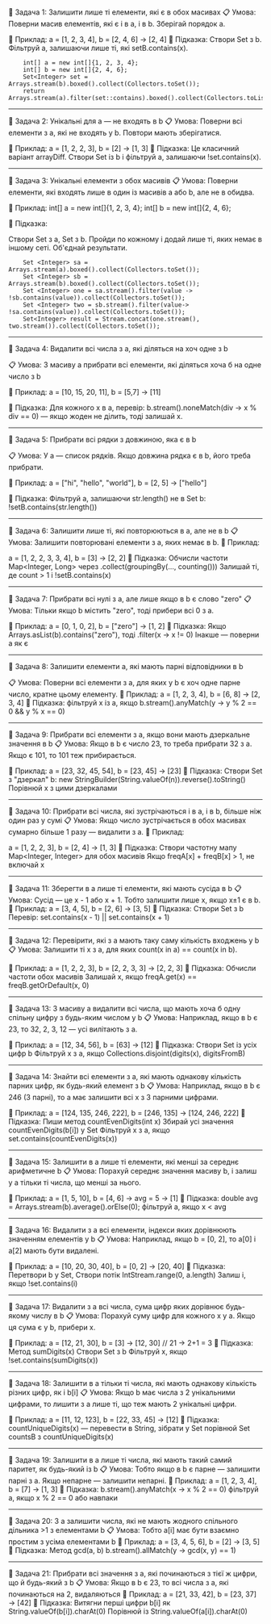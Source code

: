 🔸 Задача 1: Залишити лише ті елементи, 
які є в обох масивах
📋 Умова:
Поверни масив елементів, які є і в a, і в b.
Зберігай порядок a.

📌 Приклад:
a = [1, 2, 3, 4], b = [2, 4, 6] → [2, 4]
🧠 Підказка:
Створи Set з b.
Фільтруй a, залишаючи лише ті, які setB.contains(x).

        int[] a = new int[]{1, 2, 3, 4};
        int[] b = new int[]{2, 4, 6};
        Set<Integer> set = Arrays.stream(b).boxed().collect(Collectors.toSet());
        return Arrays.stream(a).filter(set::contains).boxed().collect(Collectors.toList());

----------------------------------------------

🔸 Задача 2: Унікальні для a — не входять в b
📋 Умова:
Поверни всі елементи з a, які не входять у b.
Повтори мають зберігатися.

📌 Приклад:
a = [1, 2, 2, 3], b = [2] → [1, 3]
🧠 Підказка:
Це класичний варіант arrayDiff. 
Створи Set із b і фільтруй a, 
залишаючи !set.contains(x).

------------------------------------------------

🔸 Задача 3: Унікальні елементи з обох масивів
📋 Умова:
Поверни елементи, які входять лише 
в один із масивів a або b, але не в обидва.

📌 Приклад:
int[] a = new int[]{1, 2, 3, 4};
int[] b = new int[]{2, 4, 6};

🧠 Підказка:

Створи Set з a, Set з b.
Пройди по кожному і додай лише ті, 
яких немає в іншому сеті.
Об'єднай результати.

        Set <Integer> sa = Arrays.stream(a).boxed().collect(Collectors.toSet());
        Set <Integer> sb = Arrays.stream(b).boxed().collect(Collectors.toSet());
        Set <Integer> one = sa.stream().filter(value -> !sb.contains(value)).collect(Collectors.toSet());
        Set <Integer> two = sb.stream().filter(value-> !sa.contains(value)).collect(Collectors.toSet());
        Set<Integer> result = Stream.concat(one.stream(), two.stream()).collect(Collectors.toSet());

--------------------------------------------------

🔸 Задача 4: Видалити всі числа з a,
які діляться на хоч одне з b

📋 Умова:
З масиву a прибрати всі елементи, 
які діляться хоча б на одне число з b

📌 Приклад:
a = [10, 15, 20, 11], b = [5,7] → [11]

🧠 Підказка:
Для кожного x в a, перевір:
b.stream().noneMatch(div -> x % div == 0) 
— якщо жоден не ділить, тоді залишай x.

----------------------------------------------------

🔸 Задача 5: Прибрати всі рядки з довжиною, яка є в b

📋 Умова:
У a — список рядків. Якщо довжина рядка є в b,
його треба прибрати.

📌 Приклад:
a = ["hi", "hello", "world"], b = [2, 5] → ["hello"]

🧠 Підказка:
Фільтруй a, залишаючи str.length() не в Set b:
!setB.contains(str.length())

----------------------------------------------------

🔸 Задача 6: Залишити лише ті, які повторюються в a,
але не в b
📋 Умова:
Залишити повторювані елементи з a, яких немає в b.
📌 Приклад:

a = [1, 2, 2, 3, 3, 4], b = [3] → [2, 2]
🧠 Підказка:
Обчисли частоти Map<Integer, Long> через
.collect(groupingBy(..., counting()))
Залишай ті, де count > 1 і !setB.contains(x)

-----------------------------------------------------

🔸 Задача 7: Прибрати всі нулі з a, але лише якщо в b є 
слово "zero"
📋 Умова:
Тільки якщо b містить "zero", тоді прибери всі 0 з a.

📌 Приклад:
a = [0, 1, 0, 2], b = ["zero"] → [1, 2]
🧠 Підказка:
Якщо Arrays.asList(b).contains("zero"), тоді 
.filter(x -> x != 0)
Інакше — поверни a як є

-----------------------------------------------------
🔹 Задача 8: Залишити елементи a,
які мають парні відповідники в b

📋 Умова:
Поверни всі елементи з a, для яких у b є хоч одне парне число, кратне цьому елементу.
📌 Приклад:
a = [1, 2, 3, 4], b = [6, 8] → [2, 3, 4]
🧠 Підказка:
фільтруй x із a, якщо b.stream().anyMatch(y -> y % 2 == 0 && y % x == 0)

-----------------------------------------------------

🔹 Задача 9: Прибрати всі елементи з a, якщо вони мають дзеркальне значення в b
📋 Умова:
Якщо в b є число 23, то треба прибрати 32 з a. Якщо є 101, то 101 теж прибирається.

📌 Приклад:
a = [23, 32, 45, 54], b = [23, 45] → [23]
🧠 Підказка:
Створи Set з "дзеркал" b:
new StringBuilder(String.valueOf(n)).reverse().toString()
Порівнюй x з цими дзеркалами

-----------------------------------------------------

🔹 Задача 10: Прибрати всі числа, які зустрічаються і в a, і в b, більше ніж один раз у сумі
📋 Умова:
Якщо число зустрічається в обох масивах сумарно більше 1 разу — видалити з a.
📌 Приклад:

a = [1, 2, 2, 3], b = [2, 4] → [1, 3]
🧠 Підказка:
Створи частотну мапу Map<Integer, Integer> для обох масивів
Якщо freqA[x] + freqB[x] > 1, не включай x

-----------------------------------------------------

🔹 Задача 11: Зберегти в a лише ті елементи, які мають сусіда в b
📋 Умова:
Сусід — це x - 1 або x + 1. Тобто залишити лише x, якщо x±1 є в b.
📌 Приклад:
a = [3, 4, 5], b = [2, 6] → [3, 5]
🧠 Підказка:
Створи Set з b
Перевір: set.contains(x - 1) || set.contains(x + 1)

-----------------------------------------------------

🔹 Задача 12: Перевірити, які з a мають таку саму кількість входжень у b
📋 Умова:
Залишити ті x з a, для яких count(x in a) == count(x in b).

📌 Приклад:
a = [1, 2, 2, 3], b = [2, 2, 3, 3] → [2, 2, 3]
🧠 Підказка:
Обчисли частоти обох масивів
Залишай x, якщо freqA.get(x) == freqB.getOrDefault(x, 0)

-----------------------------------------------------

🔹 Задача 13: З масиву a видалити всі числа, що мають хоча б одну спільну цифру з будь-яким числом у b
📋 Умова:
Наприклад, якщо в b є 23, то 32, 2, 3, 12 — усі вилітають з a.

📌 Приклад:
a = [12, 34, 56], b = [63] → [12]
🧠 Підказка:
Створи Set<Character> із усіх цифр b
Фільтруй x з a, якщо Collections.disjoint(digits(x), digitsFromB)

-----------------------------------------------------

🔹 Задача 14: Знайти всі елементи з a, які мають однакову кількість парних цифр, як будь-який елемент з b
📋 Умова:
Наприклад, якщо в b є 246 (3 парні), то a має залишити всі x з 3 парними цифрами.

📌 Приклад:
a = [124, 135, 246, 222], b = [246, 135] → [124, 246, 222]
🧠 Підказка:
Пиши метод countEvenDigits(int x)
Збирай усі значення countEvenDigits(b[i]) у Set<Integer>
Фільтруй x з a, якщо set.contains(countEvenDigits(x))

-----------------------------------------------------

🔹 Задача 15: Залишити в a лише ті елементи, які менші за середнє арифметичне b
📋 Умова:
Порахуй середнє значення масиву b, і залиш у a тільки ті числа, що менші за нього.

📌 Приклад:
a = [1, 5, 10], b = [4, 6] → avg = 5 → [1]
🧠 Підказка:
double avg = Arrays.stream(b).average().orElse(0);
фільтруй a, якщо x < avg

-----------------------------------------------------

🔹 Задача 16: Видалити з a всі елементи, індекси яких дорівнюють значенням елементів у b
📋 Умова:
Наприклад, якщо b = [0, 2], то a[0] і a[2] мають бути видалені.

📌 Приклад:
a = [10, 20, 30, 40], b = [0, 2] → [20, 40]
🧠 Підказка:
Перетвори b у Set<Integer>,
Створи потік IntStream.range(0, a.length)
Залиш i, якщо !set.contains(i)

-----------------------------------------------------

🔹 Задача 17: Видалити з a всі числа, сума цифр яких дорівнює будь-якому числу в b
📋 Умова:
Порахуй суму цифр для кожного x у a. Якщо ця сума є у b, прибери x.

📌 Приклад:
a = [12, 21, 30], b = [3] → [12, 30]  // 21 → 2+1 = 3
🧠 Підказка:
Метод sumDigits(x)
Створи Set з b
Фільтруй x, якщо !set.contains(sumDigits(x))

-----------------------------------------------------

🔹 Задача 18: Залишити в a тільки ті числа, які мають однакову кількість різних цифр, як і b[i]
📋 Умова:
Якщо b має числа з 2 унікальними цифрами, то лишити з a лише ті, що теж мають 2 унікальні цифри.

📌 Приклад:
a = [11, 12, 123], b = [22, 33, 45] → [12]
🧠 Підказка:
countUniqueDigits(x) — перевести в String, зібрати у Set<Character>
порівнюй Set<Integer> countsB з countUniqueDigits(x)

-----------------------------------------------------

🔹 Задача 19: Залишити в a лише ті числа, які мають такий самий паритет, як будь-який із b
📋 Умова:
Тобто якщо в b є парне — залишити парні з a. Якщо непарне — залишити непарні.
📌 Приклад:
a = [1, 2, 3, 4], b = [7] → [1, 3]
🧠 Підказка:
b.stream().anyMatch(x -> x % 2 == 0)
фільтруй a, якщо x % 2 == 0 або навпаки

-----------------------------------------------------

🔹 Задача 20: З a залишити числа, які не мають жодного спільного дільника >1 з елементами b
📋 Умова:
Тобто a[i] має бути взаємно простим з усіма елементами b
📌 Приклад:
a = [3, 4, 5, 6], b = [2] → [3, 5]
🧠 Підказка:
Метод gcd(a, b)
b.stream().allMatch(y -> gcd(x, y) == 1)

-----------------------------------------------------

🔹 Задача 21: Прибрати всі значення з a, які починаються з тієї ж цифри, що й будь-який з b
📋 Умова:
Якщо в b є 23, то всі числа з a, які починаються на 2, видаляються
📌 Приклад:
a = [21, 33, 42], b = [23, 37] → [42]
🧠 Підказка:
Витягни перші цифри b[i] як String.valueOf(b[i]).charAt(0)
Порівнюй із String.valueOf(a[i]).charAt(0)